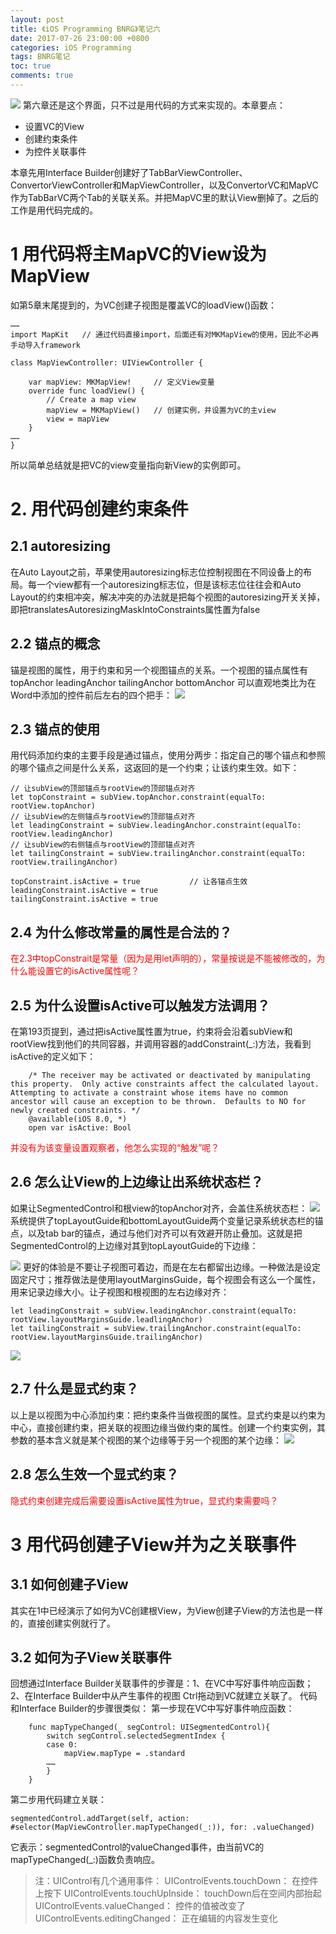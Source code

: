 ```yaml
---
layout: post
title: 《iOS Programming BNRG》笔记六
date: 2017-07-26 23:00:00 +0800
categories: iOS Programming
tags: BNRG笔记
toc: true
comments: true
---
```

![](0726iOSProgrammingBNRG06/img01.png)
第六章还是这个界面，只不过是用代码的方式来实现的。本章要点：
- 设置VC的View
- 创建约束条件
- 为控件关联事件
<!-- more -->

本章先用Interface Builder创建好了TabBarViewController、ConvertorViewController和MapViewController，以及ConvertorVC和MapVC作为TabBarVC两个Tab的关联关系。并把MapVC里的默认View删掉了。之后的工作是用代码完成的。
# 1 用代码将主MapVC的View设为MapView
如第5章末尾提到的，为VC创建子视图是覆盖VC的loadView()函数：
``` objc
……
import MapKit	// 通过代码直接import，后面还有对MKMapView的使用，因此不必再手动导入framework

class MapViewController: UIViewController {

    var mapView: MKMapView!		// 定义View变量
    override func loadView() { 
        // Create a map view 
        mapView = MKMapView()	// 创建实例，并设置为VC的主view
        view = mapView 
    }
……
}
```
所以简单总结就是把VC的view变量指向新View的实例即可。

# 2. 用代码创建约束条件
## 2.1 autoresizing
在Auto Layout之前，苹果使用autoresizing标志位控制视图在不同设备上的布局。每一个view都有一个autoresizing标志位，但是该标志位往往会和Auto Layout的约束相冲突，解决冲突的办法就是把每个视图的autoresizing开关关掉，即把translatesAutoresizingMaskIntoConstraints属性置为false

## 2.2 锚点的概念
锚是视图的属性，用于约束和另一个视图锚点的关系。一个视图的锚点属性有
topAnchor
leadingAnchor
tailingAnchor
bottomAnchor
可以直观地类比为在Word中添加的控件前后左右的四个把手：
![](0726iOSProgrammingBNRG06/img02.png)
## 2.3 锚点的使用
用代码添加约束的主要手段是通过锚点，使用分两步：指定自己的哪个锚点和参照的哪个锚点之间是什么关系，这返回的是一个约束；让该约束生效。如下：
``` objc
// 让subView的顶部锚点与rootView的顶部锚点对齐
let topConstraint = subView.topAnchor.constraint(equalTo: rootView.topAnchor)  
// 让subView的左侧锚点与rootView的顶部锚点对齐 
let leadingConstraint = subView.leadingAnchor.constraint(equalTo: rootView.leadingAnchor)
// 让subView的右侧锚点与rootView的顶部锚点对齐
let tailingConstraint = subView.trailingAnchor.constraint(equalTo: rootView.trailingAnchor)

topConstraint.isActive = true			// 让各锚点生效
leadingConstraint.isActive = true
tailingConstraint.isActive = true
```

## 2.4 为什么修改常量的属性是合法的？
<font color=red>在2.3中topConstrait是常量（因为是用let声明的），常量按说是不能被修改的，为什么能设置它的isActive属性呢？</font>

## 2.5 为什么设置isActive可以触发方法调用？
在第193页提到，通过把isActive属性置为true，约束将会沿着subView和rootView找到他们的共同容器，并调用容器的addConstraint(_:)方法，我看到isActive的定义如下：
``` objc
    /* The receiver may be activated or deactivated by manipulating this property.  Only active constraints affect the calculated layout.  Attempting to activate a constraint whose items have no common ancestor will cause an exception to be thrown.  Defaults to NO for newly created constraints. */
    @available(iOS 8.0, *)
    open var isActive: Bool
```
<font color=red>并没有为该变量设置观察者，他怎么实现的“触发”呢？</font>

## 2.6 怎么让View的上边缘让出系统状态栏？
如果让SegmentedControl和根view的topAnchor对齐，会盖住系统状态栏：
![](0726iOSProgrammingBNRG06/img03.png)
系统提供了topLayoutGuide和bottomLayoutGuide两个变量记录系统状态栏的锚点，以及tab bar的锚点，通过与他们对齐可以有效避开防止叠加。这就是把SegmentedControl的上边缘对其到topLayoutGuide的下边缘：

![](0726iOSProgrammingBNRG06/img04.png)
更好的体验是不要让子视图可着边，而是在左右都留出边缘。一种做法是设定固定尺寸；推荐做法是使用layoutMarginsGuide，每个视图会有这么一个属性，用来记录边缘大小。让子视图和根视图的左右边缘对齐：
``` objc
let leadingConstrait = subView.leadingAnchor.constraint(equalTo: rootView.layoutMarginsGuide.leadlingAnchor)
let tailingConstrait = subView.trailingAnchor.constraint(equalTo: rootView.layoutMarginsGuide.trailingAnchor)
```
![](0726iOSProgrammingBNRG06/img05.png)
## 2.7 什么是显式约束？
以上是以视图为中心添加约束：把约束条件当做视图的属性。显式约束是以约束为中心，直接创建约束，把关联的视图边缘当做约束的属性。创建一个约束实例，其参数的基本含义就是某个视图的某个边缘等于另一个视图的某个边缘：
![](0726iOSProgrammingBNRG06/img06.png)

## 2.8 怎么生效一个显式约束？
<font color=red>隐式约束创建完成后需要设置isActive属性为true，显式约束需要吗？</font>

# 3 用代码创建子View并为之关联事件

## 3.1 如何创建子View
其实在1中已经演示了如何为VC创建根View，为View创建子View的方法也是一样的，直接创建实例就行了。

## 3.2 如何为子View关联事件
回想通过Interface Builder关联事件的步骤是：1、在VC中写好事件响应函数；2、在Interface Builder中从产生事件的视图 Ctrl拖动到VC就建立关联了。
代码和Interface Builder的步骤很类似：
第一步现在VC中写好事件响应函数：
``` objc
    func mapTypeChanged(_ segControl: UISegmentedControl){
        switch segControl.selectedSegmentIndex {
        case 0:
            mapView.mapType = .standard
        ……
        }
    }
```
第二步用代码建立关联：
``` objc
segmentedControl.addTarget(self, action: #selector(MapViewController.mapTypeChanged(_:)), for: .valueChanged)
```
它表示：segmentedControl的valueChanged事件，由当前VC的mapTypeChanged(_:)函数负责响应。

> 注：UIControl有几个通用事件：
UIControlEvents.touchDown：		在控件上按下
UIControlEvents.touchUpInside：		touchDown后在空间内部抬起
UIControlEvents.valueChanged：		控件的值被改变了
UIControlEvents.editingChanged：	正在编辑的内容发生变化
